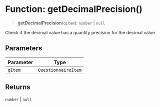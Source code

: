 # Function: getDecimalPrecision()

> **getDecimalPrecision**(`qItem`): `number` \| `null`

Check if the decimal value has a quantity precision for the decimal value

## Parameters

| Parameter | Type |
| ------ | ------ |
| `qItem` | `QuestionnaireItem` |

## Returns

`number` \| `null`
